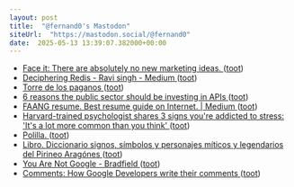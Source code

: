 ```yaml
---
layout: post
title:  "@fernand0's Mastodon"
siteUrl:  "https://mastodon.social/@fernand0"
date:  2025-05-13 13:39:07.382000+00:00
---
```

*  [Face it: There are absolutely no new marketing ideas. ](https://medium.com/@kiraIeigh/face-it-there-are-absolutely-no-new-marketing-ideas-65ce757aa16) ([toot](https://mastodon.social/@fernand0/114500799520686023))
*  [Deciphering Redis - Ravi singh - Medium ](https://medium.com/@raviksingh253/deciphering-redis-ea14e78cdb1) ([toot](https://mastodon.social/@fernand0/114500600639381716))
*  [Torre de los paganos ](https://www.flickr.com/photos/fernand0/54478450267) ([toot](https://mastodon.social/@fernand0/114500592990256125))
*  [6 reasons the public sector should be investing in APIs ](https://medium.com/digital-leaders-uk/6-reasons-the-public-sector-should-be-investing-in-apis-30abc10c84d) ([toot](https://mastodon.social/@fernand0/114500350674256812))
*  [FAANG resume. Best resume guide on Internet. \| Medium ](https://zriyansh.medium.com/stop-ruining-your-r%C3%A9sum%C3%A9-c8ca15de5a9) ([toot](https://mastodon.social/@fernand0/114499951866359294))
*  [Harvard-trained psychologist shares 3 signs you're addicted to stress: 'It's a lot more common than you think' ](https://www.cnbc.com/2023/05/07/harvard-trained-psychologist-reveals-3-signs-youre-addicted-to-stress.htm) ([toot](https://mastodon.social/@fernand0/114499844830996927))
*  [Polilla. ](https://avecesunafoto.wordpress.com/2025/05/11/polilla-3) ([toot](https://mastodon.social/@fernand0/114499835313499796))
*  [Libro. Diccionario signos, símbolos y personajes míticos y legendarios del Pirineo Aragónes ](https://fotografiasenmovimiento.wordpress.com/2025/05/12/libro-diccionario-signos-simbolos-y-personajes-miticos-y-legendarios-del-pirineo-aragones) ([toot](https://mastodon.social/@fernand0/114499796215854063))
*  [You Are Not Google - Bradfield ](https://blog.bradfieldcs.com/you-are-not-google-84912cf44af) ([toot](https://mastodon.social/@fernand0/114495583817842909))
*  [Comments: How Google Developers write their comments ](https://paigeshin1991.medium.com/comments-how-google-developers-write-their-comments-5443657ecc4) ([toot](https://mastodon.social/@fernand0/114495362230524944))
